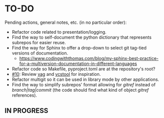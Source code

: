 # TO-DO
Pending actions, general notes, etc. (in no particular order):
* Refactor code related to presentation/logging.
* Find the way to self-document the python dictionary that represents subrepos for easier reuse.
* Find the way for Sphinx to offer a drop-down to select git tag-tied versions of documentation.
  * https://www.codingwiththomas.com/blog/my-sphinx-best-practice-for-a-multiversion-documentation-in-different-languages
* Refactor code so Makefile, pyproject.toml are at the repository's root?
* [#10](../../issues/10): Review [vag](https://github.com/charlyoleg2/vag) and [vcstool](https://github.com/dirk-thomas/vcstool) for inspiration.
* Refactor multigit so it can be used in library mode by other applications.
* Find the way to simplify subrepos' format allowing for *gitref* instead of *branch|tag|commit* (the code should find what kind of object *gitref* references).

## IN PROGRESS
